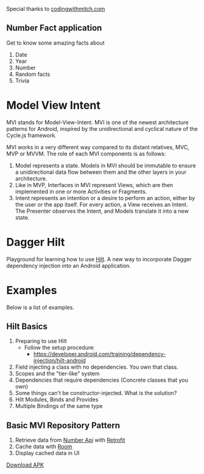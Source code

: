 
Special thanks to  [codingwithmitch.com](https://codingwithmitch.com/)

## Number Fact application
Get to know some amazing facts about

1. Date
2. Year
3. Number
4. Random facts
5. Trivia

# Model View Intent
MVI stands for Model-View-Intent. MVI is one of the newest architecture patterns for Android, inspired by the unidirectional and cyclical nature of the Cycle.js framework.

MVI works in a very different way compared to its distant relatives, MVC, MVP or MVVM. The role of each MVI components is as follows:

1. Model represents a state. Models in MVI should be immutable to ensure a unidirectional data flow between them and the other layers in your architecture.
2. Like in MVP, Interfaces in MVI represent Views, which are then implemented in one or more Activities or Fragments.
3. Intent represents an intention or a desire to perform an action, either by the user or the app itself. For every action, a View receives an Intent. The Presenter observes the Intent, and Models translate it into a new state.


# Dagger Hilt
Playground for learning how to use [Hilt](https://dagger.dev/hilt/). A new way to incorporate Dagger dependency injection into an Android application.

# Examples
Below is a list of examples.

## Hilt Basics

1. Preparing to use Hilt
	- Follow the setup procedure:
		- https://developer.android.com/training/dependency-injection/hilt-android
2. Field injecting a class with no dependencies. You own that class.
3. Scopes and the "tier-like" system
4. Dependencies that require dependencies (Concrete classes that you own)
5. Some things can't be constructor-injected. What is the solution?
6. Hilt Modules, Binds and Provides
7. Multiple Bindings of the same type

## Basic MVI Repository Pattern

1. Retrieve data from [Number Api](https://rapidapi.com/divad12/api/numbers-1?endpoint=53aa3b65e4b059614033fa2c) with [Retrofit](https://square.github.io/retrofit/)
2. Cache data with [Room](https://developer.android.com/topic/libraries/architecture/room)
3. Display cached data in UI

[Download APK](https://github.com/Tanmeet03/ModelViewIntent/blob/main/apk/app-debug.apk)



